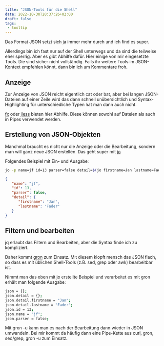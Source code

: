 ```yaml
---
title: "JSON-Tools für die Shell"
date: 2022-10-30T20:37:26+02:00
draft: false
tags:
 - tooltip
---
```


Das Format JSON setzt sich ja immer mehr durch und ich find es super.

Allerdings bin ich fast nur auf der Shell unterwegs und da sind die teilweise
eher sperrig. Aber es gibt Abhilfe dafür. Hier einige von mir eingesetzte
Tools. Die sind sicher nicht vollständig. Falls ihr weitere Tools im
JSON-Kontext empfehlen könnt, dann bin ich um Kommentare froh.

## Anzeige

Zur Anzeige von JSON reicht eigentlich cat oder bat, aber bei langen
JSON-Dateien auf einer Zeile wird das dann schnell unübersichtlich und
Syntax-Highlighting für unterschiedliche Typen hat man dann auch nicht.

[fx](https://github.com/antonmedv/fx) oder [jless](https://jless.io/) bieten
hier Abhilfe. Diese können sowohl auf Dateien als auch in Pipes verwendet
werden.

## Erstellung von JSON-Objekten

Manchmal braucht es nicht nur die Anzeige oder die Bearbeitung, sondern man
will ganz neue JSON erstellen. Das geht super mit
[jo](https://github.com/jpmens/jo)

Folgendes Beispiel mit Ein- und Ausgabe:

```bash
jo -p name=jf id=13 parser=false detail=$(jo firstname=Jan lastname=Fader)
```

```json
{
   "name": "jf",
   "id": 13,
   "parser": false,
   "detail": {
      "firstname": "Jan",
      "lastname": "Fader"
   }
}
```

## Filtern und bearbeiten

jq erlaubt das Filtern und Bearbeiten, aber die Syntax finde ich zu
kompliziert.

Daher kommt [gron](https://github.com/tomnomnom/gron) zum Einsatz. Mit diesem
klopft mensch das JSON flach, so dass es mit üblichen Shell-Tools (z.B. sed, grep
oder awk) bearbeitbar ist.

Nimmt man das oben mit jo erstellte Beispiel und verarbeitet es mit gron erhält
man folgende Ausgabe:

```bash
json = {};
json.detail = {};
json.detail.firstname = "Jan";
json.detail.lastname = "Fader";
json.id = 13;
json.name = "jf";
json.parser = false;
```

Mit gron -u kann man es nach der Bearbeitung dann wieder in JSON umwandeln. Bei
mir kommt da häufig dann eine Pipe-Kette aus curl, gron, sed/grep, gron -u zum
Einsatz.
